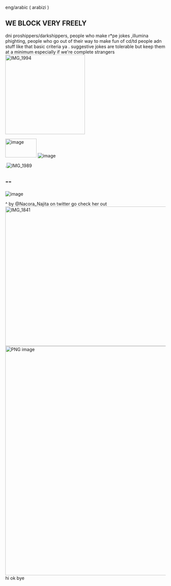 eng/arabic ( arabizi )

## WE BLOCK VERY FREELY
dni proshippers/darkshippers, people who make r*pe jokes ,illumina phighting, people who go out of their way to make fun of cd/td people adn stuff like that basic criteria ya . suggestive jokes are tolerable but keep them at a minimum especially if we're complete strangers <img width="250" height="250" alt="IMG_1994" src="https://github.com/user-attachments/assets/a9ae899c-8383-49fc-b16c-fc2a1fddbe18" />


<img width="98" height="59" alt="image" src="https://github.com/user-attachments/assets/5a9723ce-e6dc-4bf3-a878-db703f5f51d7" />   ![image](https://github.com/user-attachments/assets/cd5d720f-7e0b-47be-945e-bfa0fd379c20)  


.![IMG_1989](https://github.com/user-attachments/assets/93082a18-e139-4ad0-999c-1e53da91e4aa)



## --
![image](https://github.com/user-attachments/assets/8ff07415-30fa-4e9a-9431-ec3792314f80)






^ by @Nacora_Najita on twitter go check her out
<img width="569" height="438" alt="IMG_1841" src="https://github.com/user-attachments/assets/e60cf235-d257-4822-bb87-b020adb2bbc5" />
<img width="828" height="720" alt="PNG image" src="https://github.com/user-attachments/assets/86b3c710-c056-40f7-b4e6-b7ae44b8dab4" />
hi ok bye
